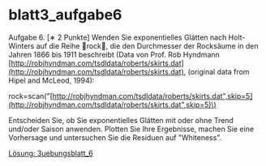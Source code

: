 # blatt3\_aufgabe6

Aufgabe 6. \[∗ 2 Punkte\] Wenden Sie exponentielles Glätten nach Holt-Winters auf die Reihe rock, die den Durchmesser der Rocksäume in den Jahren 1866 bis 1911 beschreibt \(Data von Prof. Rob Hyndmann [http://robjhyndman.com/tsdldata/roberts/skirts.dat](http://robjhyndman.com/tsdldata/roberts/skirts.dat), \(original data from Hipel and McLeod, 1994\): 

rock=scan\("[http://robjhyndman.com/tsdldata/roberts/skirts.dat",skip=5](http://robjhyndman.com/tsdldata/roberts/skirts.dat",skip=5)\) 

Entscheiden Sie, ob Sie exponentielles Glätten mit oder ohne Trend und/oder Saison anwenden. Plotten Sie Ihre Ergebnisse, machen Sie eine Vorhersage und untersuchen Sie die Residuen auf "Whiteness".

[Lösung: 3uebungsblatt\_6](https://trello.com/c/T5h4eVsY/26-3uebungsblatt6)

